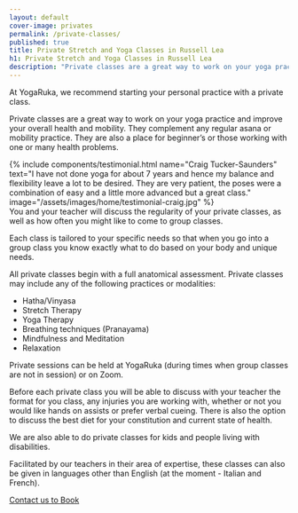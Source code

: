 ```yaml
---
layout: default
cover-image: privates
permalink: /private-classes/
published: true
title: Private Stretch and Yoga Classes in Russell Lea
h1: Private Stretch and Yoga Classes in Russell Lea
description: "Private classes are a great way to work on your yoga practice and improve your overall health and mobility. They complement any regular asana or mobility practice. They are also a place for beginner’s or those working with one or many health problems."
---
```


<section markdown="1" class="Longform Longform--blogpost">
At YogaRuka, we recommend starting your personal practice with a private class.

Private classes are a great way to work on your yoga practice and improve your overall health and mobility. They complement any regular asana or mobility practice. They are also a place for beginner’s or those working with one or many health problems.
</section>

<section class="container container--sm">
{% include components/testimonial.html name="Craig Tucker-Saunders" text="I have not done yoga for about 7 years and hence my balance and flexibility leave a lot to be desired. They are very patient, the poses were a combination of easy and a little more advanced but a great class." image="/assets/images/home/testimonial-craig.jpg" %}
</section>

<section markdown="1" class="Longform Longform--blogpost">
You and your teacher will discuss the regularity of your private classes, as well as how often you might like to come to group classes.

Each class is tailored to your specific needs so that when you go into a group class you know exactly what to do based on your body and unique needs.

All private classes begin with a full anatomical assessment. Private classes may include any of the following practices or modalities:

- Hatha/Vinyasa
- Stretch Therapy
- Yoga Therapy
- Breathing techniques (Pranayama)
- Mindfulness and Meditation
- Relaxation

Private sessions can be held at YogaRuka (during times when group classes are not in session) or on Zoom.

Before each private class you will be able to discuss with your teacher the format for you class, any injuries you are working with, whether or not you would like hands on assists or prefer verbal cueing. There is also the option to discuss the best diet for your constitution and current state of health.

We are also able to do private classes for kids and people living with disabilities.

Facilitated by our teachers in their area of expertise, these classes can also be given in languages other than English (at the moment - Italian and French).

<a class="button" href="/contact">Contact us to Book</a>
</section>